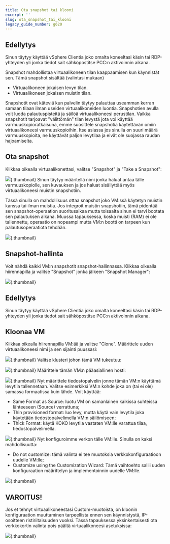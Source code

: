 ```yaml
---
title: Ota snapshot tai klooni
excerpt: ''
slug: ota_snapshot_tai_klooni
legacy_guide_number: g620
---
```



## Edellytys
Sinun täytyy käyttää vSphere Clientia joko omalta koneeltasi käsin tai RDP-yhteyden yli jonka tiedot sait sähköpostitse PCC:n aktivoinnin aikana.

Snapshot mahdollistaa virtuaalikoneen tilan kaappaamisen kun käynnistät sen. Tämä snapshot sisältää (valintasi mukaan)

- Virtuaalikoneen jokaisen levyn tilan.
- Virtuaalikoneen jokaisen muistin tilan.


Snapshotit ovat käteviä kun palvelin täytyy palauttaa useamman kerran samaan tilaan ilman useiden virtuaalikoneiden luontia. Snapshotien avulla voit luoda palautuspisteitä ja säilöä virtuaalikoneesi perustilan. Vaikka snapshotit tarjoavat "välittömän" tilan levystä jota voi käyttää varmuuskopioratkaisuna, emme suosittele snapshotia käytettävän omiin virtuaalikoneesi varmuuskopioihin.
Itse asiassa jos sinulla on suuri määrä varmuuskopioita, ne käyttävät paljon levytilaa ja eivät ole suojassa raudan hajoamiselta.


## Ota snapshot
Klikkaa oikealla virtuaalikonettasi, valitse "Snapshot" ja "Take a Snapshot":

![](images/img_133.jpg){.thumbnail}
Sinun täytyy määritellä nimi jonka haluat antaa tälle varmuuskopiolle, sen kuvauksen ja jos haluat sisällyttää myös virtuaalikoneesi muistin snapshotiin.

Tässä sinulla on mahdollisuus ottaa snapshot joko VM:ssä käytetyn muistin kanssa tai ilman muistia.
Jos integroit muistin snapshotiin, tämä pidentää sen snapshot-operaation suoritusaikaa mutta toisaalta sinun ei tarvi bootata sen palautuksen aikana. Muussa tapauksessa, koska muisti (RAM) ei ole tallennettu, operaatio on nopeampi mutta VM:n bootti on tarpeen kun palautusoperaatiota tehdään.

![](images/img_134.jpg){.thumbnail}


## Snapshot-hallinta
Voit nähdä kaikki VM:n snapshotit snapshot-hallinnassa.
Klikkaa oikealla hiirennapilla ja valitse "Snapshot" jonka jälkeen "Snapshot Manager":

![](images/img_135.jpg){.thumbnail}


## Edellytys
Sinun täytyy käyttää vSphere Clientia joko omalta koneeltasi käsin tai RDP-yhteyden yli jonka tiedot sait sähköpostitse PCC:n aktivoinnin aikana.


## Kloonaa VM
Klikkaa oikealla hiirennapilla VM:ää ja valitse "Clone". Määrittele uuden virtuaalikoneesi nimi ja sen sijainti puussasi:

![](images/img_136.jpg){.thumbnail}
Valitse klusteri johon tämä VM tukeutuu:

![](images/img_137.jpg){.thumbnail}
Määrittele tämän VM:n pääasiallinen hosti:

![](images/img_138.jpg){.thumbnail}
Nyt määrittele tiedostopalvelin jonne tämän VM:n käyttämä levytila tallennetaan. Valitse esimerkiksi VM:n kohde joka on (tai ei ole) samassa formaatissa kuin lähde. Voit käyttää:


- Same Format as Source: luotu VM on samanlainen kaikissa suhteissa lähteeseen (Source) verrattuna;
- Thin provisioned format: luo levy, mutta käytä vain levytila joka käytetään tiedostopalvelimella VM:n säilömiseen;
- Thick Format: käytä KOKO levytila vastaten VM:lle varattua tilaa, tiedostopalvelimella.



![](images/img_139.jpg){.thumbnail}
Nyt konfiguroimme verkon tälle VM:lle. Sinulla on kaksi mahdollisuutta:

- Do not customize: tämä valinta ei tee muutoksia verkkokonfiguraatioon uudelle VM:lle;
- Customize using the Customization Wizard: Tämä vaihtoehto sallii uuden konfiguraation määrittelyn ja implementoinnin uudelle VM:lle.



![](images/img_140.jpg){.thumbnail}

## VAROITUS!
Jos et tehnyt virtuaalikoneestasi Custom-muotoista, on kloonin konfiguraation muuttaminen tarpeellista ennen sen käynnistystä, IP-osoitteen ristiriitaisuuden vuoksi.
Tässä tapauksessa yksinkertaisesti ota verkkokortin valinta pois päältä virtuaalikoneesi asetuksissa:

![](images/img_141.jpg){.thumbnail}

